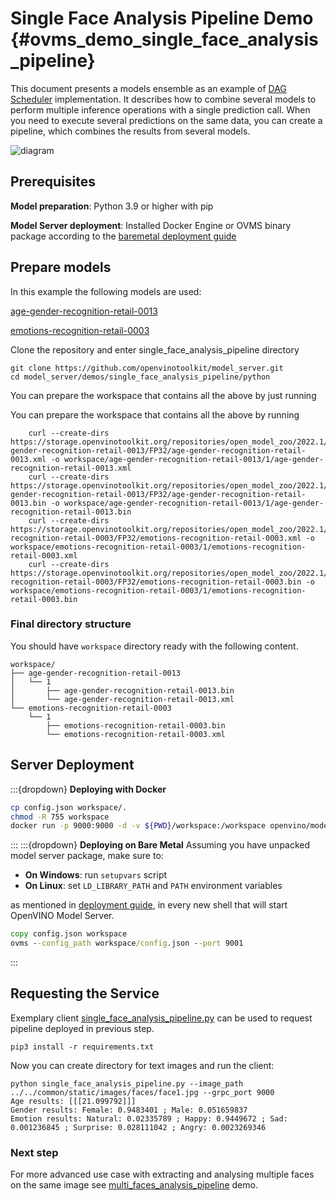 # Single Face Analysis Pipeline Demo {#ovms_demo_single_face_analysis_pipeline}

This document presents a models ensemble as an example of [DAG Scheduler](../../../docs/dag_scheduler.md) implementation.
It describes how to combine several models to perform multiple inference operations with a single prediction call.
When you need to execute several predictions on the same data, you can create a pipeline, which combines the results from several models.

![diagram](single_face_analysis_pipeline.png)

## Prerequisites

**Model preparation**: Python 3.9 or higher with pip 

**Model Server deployment**: Installed Docker Engine or OVMS binary package according to the [baremetal deployment guide](../../../docs/deploying_server_baremetal.md)

## Prepare models

In this example the following models are used:

[age-gender-recognition-retail-0013](https://github.com/openvinotoolkit/open_model_zoo/blob/2022.1.0/models/intel/age-gender-recognition-retail-0013/README.md)

[emotions-recognition-retail-0003](https://github.com/openvinotoolkit/open_model_zoo/blob/2022.1.0/models/intel/emotions-recognition-retail-0003/README.md)

Clone the repository and enter single_face_analysis_pipeline directory
```console
git clone https://github.com/openvinotoolkit/model_server.git
cd model_server/demos/single_face_analysis_pipeline/python
```

You can prepare the workspace that contains all the above by just running


You can prepare the workspace that contains all the above by running

```console
	curl --create-dirs https://storage.openvinotoolkit.org/repositories/open_model_zoo/2022.1/models_bin/2/age-gender-recognition-retail-0013/FP32/age-gender-recognition-retail-0013.xml -o workspace/age-gender-recognition-retail-0013/1/age-gender-recognition-retail-0013.xml
	curl --create-dirs https://storage.openvinotoolkit.org/repositories/open_model_zoo/2022.1/models_bin/2/age-gender-recognition-retail-0013/FP32/age-gender-recognition-retail-0013.bin -o workspace/age-gender-recognition-retail-0013/1/age-gender-recognition-retail-0013.bin
	curl --create-dirs https://storage.openvinotoolkit.org/repositories/open_model_zoo/2022.1/models_bin/2/emotions-recognition-retail-0003/FP32/emotions-recognition-retail-0003.xml -o workspace/emotions-recognition-retail-0003/1/emotions-recognition-retail-0003.xml
	curl --create-dirs https://storage.openvinotoolkit.org/repositories/open_model_zoo/2022.1/models_bin/2/emotions-recognition-retail-0003/FP32/emotions-recognition-retail-0003.bin -o workspace/emotions-recognition-retail-0003/1/emotions-recognition-retail-0003.bin
```

### Final directory structure

You should have `workspace` directory ready with the following content.
```console
workspace/
├── age-gender-recognition-retail-0013
│   └── 1
│       ├── age-gender-recognition-retail-0013.bin
│       └── age-gender-recognition-retail-0013.xml
└── emotions-recognition-retail-0003
    └── 1
        ├── emotions-recognition-retail-0003.bin
        └── emotions-recognition-retail-0003.xml
```

## Server Deployment
:::{dropdown} **Deploying with Docker**
```bash
cp config.json workspace/.
chmod -R 755 workspace
docker run -p 9000:9000 -d -v ${PWD}/workspace:/workspace openvino/model_server --config_path /workspace/config.json --port 9000
```
:::
:::{dropdown} **Deploying on Bare Metal**
Assuming you have unpacked model server package, make sure to:

- **On Windows**: run `setupvars` script
- **On Linux**: set `LD_LIBRARY_PATH` and `PATH` environment variables

as mentioned in [deployment guide](../../../docs/deploying_server_baremetal.md), in every new shell that will start OpenVINO Model Server.
```bat
copy config.json workspace
ovms --config_path workspace/config.json --port 9001
```
:::
## Requesting the Service

Exemplary client [single_face_analysis_pipeline.py](https://github.com/openvinotoolkit/model_server/blob/releases/2025/3/demos/single_face_analysis_pipeline/python/single_face_analysis_pipeline.py) can be used to request pipeline deployed in previous step.

```console
pip3 install -r requirements.txt
``` 

Now you can create directory for text images and run the client:

```console
python single_face_analysis_pipeline.py --image_path ../../common/static/images/faces/face1.jpg --grpc_port 9000
Age results: [[[21.099792]]]
Gender results: Female: 0.9483401 ; Male: 0.051659837
Emotion results: Natural: 0.02335789 ; Happy: 0.9449672 ; Sad: 0.001236845 ; Surprise: 0.028111042 ; Angry: 0.0023269346
```

### Next step

For more advanced use case with extracting and analysing multiple faces on the same image see [multi_faces_analysis_pipeline](../../multi_faces_analysis_pipeline/python/README.md) demo.